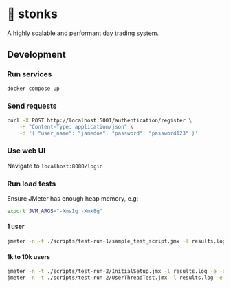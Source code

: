 # 🤑 stonks

A highly scalable and performant day trading system.

## Development

### Run services

```bash
docker compose up
```

### Send requests

```bash
curl -X POST http://localhost:5001/authentication/register \
    -H "Content-Type: application/json" \
    -d '{ "user_name": "janedoe", "password": "password123" }'
```

### Use web UI

Navigate to `localhost:8080/login`

### Run load tests

Ensure JMeter has enough heap memory, e.g:

```bash
export JVM_ARGS="-Xms1g -Xmx8g"
```

#### 1 user

```bash
jmeter -n -t ./scripts/test-run-1/sample_test_script.jmx -l results.log -e -o ./results
```

#### 1k to 10k users

```bash
jmeter -n -t ./scripts/test-run-2/InitialSetup.jmx -l results.log -e -o ./results
jmeter -n -t ./scripts/test-run-2/UserThreadTest.jmx -l results.log -e -o ./results
```
